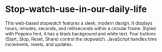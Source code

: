 # Stop-watch-use-in-our-daily-life
This web-based stopwatch features a sleek, modern design. It displays hours, minutes, seconds, and milliseconds within a circular frame. Styled with Poppins font, it has a black background and white text. Four buttons (Start, Stop, Reset, Share) control the stopwatch. JavaScript handles time increments, resets, and updates.
